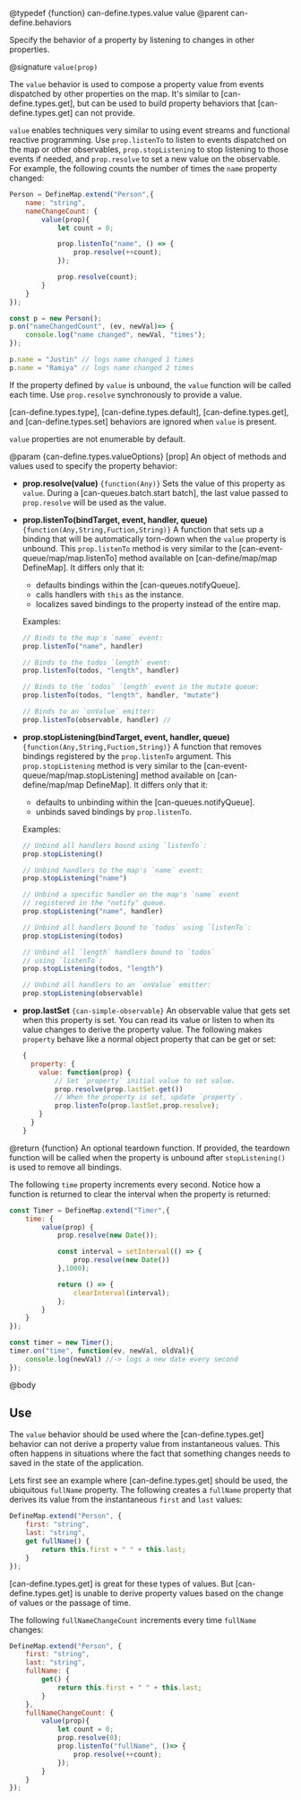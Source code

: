@typedef {function} can-define.types.value value
@parent can-define.behaviors

Specify the behavior of a property by listening to changes in other properties.

@signature `value(prop)`

The `value` behavior is used to compose a property value from events dispatched
by other properties on the map. It's similar to [can-define.types.get], but can
be used to build property behaviors that [can-define.types.get] can not provide.

`value` enables techniques very similar to using
event streams and functional reactive programming. Use `prop.listenTo` to listen to events
dispatched on the map or other observables,
`prop.stopListening` to stop listening to those events if needed, and `prop.resolve`
to set a new value on the observable. For example, the following
counts the number of times the `name` property changed:

```javascript
Person = DefineMap.extend("Person",{
    name: "string",
    nameChangeCount: {
        value(prop){
            let count = 0;

            prop.listenTo("name", () => {
                prop.resolve(++count);
            });

            prop.resolve(count);
        }
    }
});

const p = new Person();
p.on("nameChangedCount", (ev, newVal)=> {
    console.log("name changed", newVal, "times");
});

p.name = "Justin" // logs name changed 1 times
p.name = "Ramiya" // logs name changed 2 times
```

If the property defined by `value` is unbound, the `value` function will be called each time. Use `prop.resolve` synchronously
to provide a value.

[can-define.types.type], [can-define.types.default], [can-define.types.get], and [can-define.types.set] behaviors are ignored when `value` is present.

`value` properties are not enumerable by default.

@param {can-define.types.valueOptions} [prop] An object of methods and values used to specify the property
behavior:  



- __prop.resolve(value)__ `{function(Any)}` Sets the value of this property as `value`. During a [can-queues.batch.start batch],
  the last value passed to `prop.resolve` will be used as the value.

- __prop.listenTo(bindTarget, event, handler, queue)__ `{function(Any,String,Fuction,String)}`  A function that sets up a binding that
  will be automatically torn-down when the `value` property is unbound.  This `prop.listenTo` method is very similar to the [can-event-queue/map/map.listenTo] method available on [can-define/map/map DefineMap].  It differs only that it:

  - defaults bindings within the [can-queues.notifyQueue].
  - calls handlers with `this` as the instance.
  - localizes saved bindings to the property instead of the entire map.

  Examples:

  ```javascript
  // Binds to the map's `name` event:
  prop.listenTo("name", handler)     

  // Binds to the todos `length` event:
  prop.listenTo(todos, "length", handler)

  // Binds to the `todos` `length` event in the mutate queue:
  prop.listenTo(todos, "length", handler, "mutate")

  // Binds to an `onValue` emitter:
  prop.listenTo(observable, handler) //
  ```

- __prop.stopListening(bindTarget, event, handler, queue)__ `{function(Any,String,Fuction,String)}`  A function that removes bindings
  registered by the `prop.listenTo` argument.  This `prop.stopListening` method is very similar to the [can-event-queue/map/map.stopListening] method available on [can-define/map/map DefineMap].  It differs only that it:

  - defaults to unbinding within the [can-queues.notifyQueue].
  - unbinds saved bindings by `prop.listenTo`.

  Examples:

  ```javascript
  // Unbind all handlers bound using `listenTo`:
  prop.stopListening()    

  // Unbind handlers to the map's `name` event:
  prop.stopListening("name")   

  // Unbind a specific handler on the map's `name` event
  // registered in the "notify" queue.
  prop.stopListening("name", handler)    

  // Unbind all handlers bound to `todos` using `listenTo`:
  prop.stopListening(todos)

  // Unbind all `length` handlers bound to `todos`
  // using `listenTo`:
  prop.stopListening(todos, "length")

  // Unbind all handlers to an `onValue` emitter:
  prop.stopListening(observable)
  ```

- __prop.lastSet__ `{can-simple-observable}` An observable value that gets set when this
  property is set.  You can read its value or listen to when its value changes to
  derive the property value.  The following makes `property` behave like a
  normal object property that can be get or set:

  ```javascript
  {
    property: {
      value: function(prop) {
          // Set `property` initial value to set value.
          prop.resolve(prop.lastSet.get())
          // When the property is set, update `property`.
          prop.listenTo(prop.lastSet,prop.resolve);
      }
    }
  }
  ```


@return {function} An optional teardown function. If provided, the teardown function
will be called when the property is unbound after `stopListening()` is used to
remove all bindings.

The following `time` property increments every second.  Notice how a function
is returned to clear the interval when the property is returned:

```javascript
const Timer = DefineMap.extend("Timer",{
    time: {
        value(prop) {
            prop.resolve(new Date());

            const interval = setInterval(() => {
                prop.resolve(new Date())
            },1000);

            return () => {
                clearInterval(interval);
            };
        }
    }
});

const timer = new Timer();
timer.on("time", function(ev, newVal, oldVal){
    console.log(newVal) //-> logs a new date every second
});
```


@body

## Use

The `value` behavior should be used where the [can-define.types.get] behavior can
not derive a property value from instantaneous values.  This often happens in situations
where the fact that something changes needs to saved in the state of the application.

Lets first see an example where [can-define.types.get] should be used, the
ubiquitous `fullName` property.  The following creates a `fullName` property
that derives its value from the instantaneous `first` and `last` values:

```javascript
DefineMap.extend("Person", {
    first: "string",
    last: "string",
    get fullName() {
        return this.first + " " + this.last;
    }
});
```

[can-define.types.get] is great for these types of values. But [can-define.types.get]
is unable to derive property values based on the change of values or the
passage of time.

The following `fullNameChangeCount` increments every time `fullName` changes:

```javascript
DefineMap.extend("Person", {
    first: "string",
    last: "string",
    fullName: {
        get() {
            return this.first + " " + this.last;
        }
    },
    fullNameChangeCount: {
        value(prop){
            let count = 0;
            prop.resolve(0);
            prop.listenTo("fullName", ()=> {
                prop.resolve(++count);
            });
        }
    }
});
```
